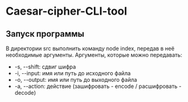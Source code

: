 # Caesar-cipher-CLI-tool

## Запуск программы

В директории src выполнить команду node index, передав в неё необходимые аргументы.
Аргументы, которые можно передавать:

-   -s, --shift: сдвиг шифра
-   -i, --input: имя или путь до исходного файла
-   -o, --output: имя или путь до выходного файла
-   -a, --action: действие (зашифровать - encode / расшифровать - decode)
